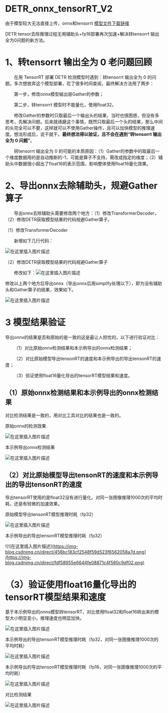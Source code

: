 # DETR_onnx_tensorRT_V2

由于模型较大无法直接上传，onnx和tensorrt [模型文件下载链接](https://github.com/cqu20160901/DETR_onnx_tensorRT_V2/releases/tag/v1.0.0)

DETR tensor去除推理过程无用辅助头+fp16部署再次加速+解决转tensorrt 输出全为0问题的新方法。

# 1、转tensorrt 输出全为 0 老问题回顾

&emsp;&emsp;在用 TensorRT 部署 DETR 检测模型时遇到：转tensorrt 输出全为 0 的问题。多次想放弃这个模型部署，花了很多时间查阅，最终解决方法用了两步：

&emsp;&emsp;第一步，修改onnx模型输出层Gather的参数；

&emsp;&emsp;第二步，转tensorrt 模型时不能量化，使用float32。

&emsp;&emsp;修改Gather的参数时只取最后一个输出头的结果，当时也很困惑，但没有多思考，先解决问题。后来就琢磨这个事情，既然只取最后一个头的结果，那么中间的头完全可以不要，这样就可以不使用Gather操作，且可以加快模型的推理速度。想法形成后，说干就干。**最终想法得以验证，且不会在遇到“转tensorrt 输出全为 0 问题”**。

&emsp;&emsp;转tensorrt 输出全为 0 的可能的本质原因：（1）Gather的参数中的取最后一个维度数据用的是自动推断的-1，可能是算子不支持，需改成指定的维度；（2）辅助头中数据很小超出了float16的表示范围，影响整体使用float16量化效果。

# 2、导出onnx去除辅助头，规避Gather算子

&emsp;&emsp;导出onnx去除辅助头需要修改两个地方：（1）修改TransformerDecoder，（2）修改DETR获取模型结果的代码规避Gather算子。

（1）修改TransformerDecoder

&emsp;&emsp;新增如下几行代码：

![在这里插入图片描述](https://img-blog.csdnimg.cn/direct/ae939511c2844139a332ad59b7849017.png)

（2）修改DETR获取模型结果的代码规避Gather算子

&emsp;&emsp;修改如下：![在这里插入图片描述](https://img-blog.csdnimg.cn/direct/d901736def7244a1823c9705610deadb.png)

修改以上两个地方后导出onnx（导出onnx后用simplify处理以下），即为没有辅助头和Gather算子的结果，效果如下。

![在这里插入图片描述](https://img-blog.csdnimg.cn/direct/ecb5de82c6634c68974c1ce9c3de20aa.png)

# 3 模型结果验证

导出onnx的结果是否和原始的是一致的这是最让人担忧的，以下进行验证对比：

&emsp;&emsp;（1）对比原始onnx检测结果和本示例导出的onnx检测结果；

&emsp;&emsp;（2）对比原始模型导出tensonRT的速度和本示例导出的导出tensonRT的速度；

&emsp;&emsp;（3）验证使用float16量化导出的tensorRT模型结果和速度。

## （1）原始onnx检测结果和本示例导出的onnx检测结果

对比检测结果是一致的，用对比工具对比的结果也是一致的。

原始onnx的检测效果

![在这里插入图片描述](https://img-blog.csdnimg.cn/direct/fa27d09d425a4de99df7c0b1b7f6d627.jpeg)

本示例导出onnx检测结果

![在这里插入图片描述](https://img-blog.csdnimg.cn/direct/88c42c3582c3401590baf92b77c9e790.jpeg)

## （2）对比原始模型导出tensonRT的速度和本示例导出的导出tensonRT的速度

导出tensorRT使用的是float32没有进行量化，对同一张图像推理1000次的平均时耗，还是有轻微的加速效果。

原始模型导出tensonRT模型推理时耗（fp32）

![在这里插入图片描述](https://img-blog.csdnimg.cn/direct/34e81b54f0e74355b42fac7fd92b8f9e.png)

本示例导出的导出tensonRT模型推理时耗（fp32）

![!\[在这里插入图片描述\](https://img-blog.csdnimg.cn/direct/456bc183cf2548f59d523f6562058a7d.png](https://img-blog.csdnimg.cn/direct/fdf58955e6644fe08871c4f580c9df02.png)

# （3）验证使用float16量化导出的tensorRT模型结果和速度

基于本示例导出的onnx模型转tensorRT，对比使用float32和float16转出来的模型大小明显变小，推理速度也明显加快。

![在这里插入图片描述](https://img-blog.csdnimg.cn/direct/a605e69184e446a7a1cc0fcd8874208a.png)

本示例导出的导出tensonRT模型推理时耗（fp32，对同一张图像推理1000次的平均时耗）

![在这里插入图片描述](https://img-blog.csdnimg.cn/direct/01b7effbed2c43e8ae6220d4261278e2.png)

本示例导出的导出tensonRT模型推理时耗（fp16，对同一张图像推理1000次的平均时耗）

![在这里插入图片描述](https://img-blog.csdnimg.cn/direct/365e5e343bee4bec81861828ca1e27ef.png)

对比检测结果

![在这里插入图片描述](https://img-blog.csdnimg.cn/direct/6fe291f643384a619a30dbae9364d288.png)

